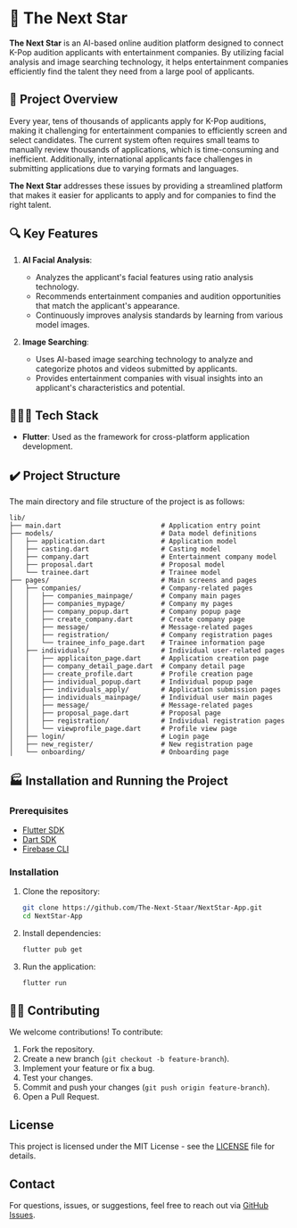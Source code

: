 
# 🌟 The Next Star 

**The Next Star** is an AI-based online audition platform designed to connect K-Pop audition applicants with entertainment companies. By utilizing facial analysis and image searching technology, it helps entertainment companies efficiently find the talent they need from a large pool of applicants.

## 👋 Project Overview

Every year, tens of thousands of applicants apply for K-Pop auditions, making it challenging for entertainment companies to efficiently screen and select candidates. The current system often requires small teams to manually review thousands of applications, which is time-consuming and inefficient. Additionally, international applicants face challenges in submitting applications due to varying formats and languages.

**The Next Star** addresses these issues by providing a streamlined platform that makes it easier for applicants to apply and for companies to find the right talent.

## 🔍 Key Features

1. **AI Facial Analysis**:
   - Analyzes the applicant's facial features using ratio analysis technology.
   - Recommends entertainment companies and audition opportunities that match the applicant's appearance.
   - Continuously improves analysis standards by learning from various model images.

2. **Image Searching**:
   - Uses AI-based image searching technology to analyze and categorize photos and videos submitted by applicants.
   - Provides entertainment companies with visual insights into an applicant's characteristics and potential.

## 👨🏻‍💻 Tech Stack

- **Flutter**: Used as the framework for cross-platform application development.

## ✔️ Project Structure

The main directory and file structure of the project is as follows:

```
lib/
├── main.dart                         # Application entry point
├── models/                           # Data model definitions
│   ├── application.dart              # Application model
│   ├── casting.dart                  # Casting model
│   ├── company.dart                  # Entertainment company model
│   ├── proposal.dart                 # Proposal model
│   └── trainee.dart                  # Trainee model
├── pages/                            # Main screens and pages
│   ├── companies/                    # Company-related pages
│   │   ├── companies_mainpage/       # Company main pages
│   │   ├── companies_mypage/         # Company my pages
│   │   ├── company_popup.dart        # Company popup page
│   │   ├── create_company.dart       # Create company page
│   │   ├── message/                  # Message-related pages
│   │   ├── registration/             # Company registration pages
│   │   └── trainee_info_page.dart    # Trainee information page
│   ├── individuals/                  # Individual user-related pages
│   │   ├── applicaiton_page.dart     # Application creation page
│   │   ├── company_detail_page.dart  # Company detail page
│   │   ├── create_profile.dart       # Profile creation page
│   │   ├── individual_popup.dart     # Individual popup page
│   │   ├── individuals_apply/        # Application submission pages
│   │   ├── individuals_mainpage/     # Individual user main pages
│   │   ├── message/                  # Message-related pages
│   │   ├── proposal_page.dart        # Proposal page
│   │   ├── registration/             # Individual registration pages
│   │   └── viewprofile_page.dart     # Profile view page
│   ├── login/                        # Login page
│   ├── new_register/                 # New registration page
│   └── onboarding/                   # Onboarding page
```

## 🏭 Installation and Running the Project

### Prerequisites

- [Flutter SDK](https://flutter.dev/docs/get-started/install)
- [Dart SDK](https://dart.dev/get-dart)
- [Firebase CLI](https://firebase.google.com/docs/cli)

### Installation

1. Clone the repository:
    ```bash
    git clone https://github.com/The-Next-Staar/NextStar-App.git
    cd NextStar-App
    ```

2. Install dependencies:
    ```bash
    flutter pub get
    ```

3. Run the application:
    ```bash
    flutter run
    ```

## 🙇‍♂️ Contributing

We welcome contributions! To contribute:

1. Fork the repository.
2. Create a new branch (`git checkout -b feature-branch`).
3. Implement your feature or fix a bug.
4. Test your changes.
5. Commit and push your changes (`git push origin feature-branch`).
6. Open a Pull Request.

## License

This project is licensed under the MIT License - see the [LICENSE](LICENSE) file for details.

## Contact

For questions, issues, or suggestions, feel free to reach out via [GitHub Issues](https://github.com/The-Next-Staar/NextStar-App/issues).
